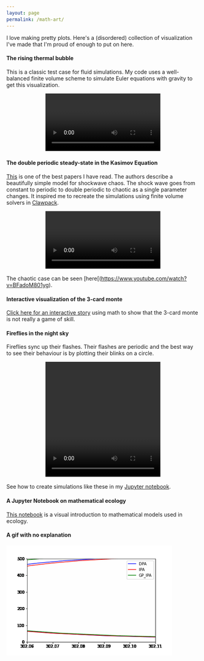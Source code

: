 ```yaml
---
layout: page
permalink: /math-art/
---
```

I love making pretty plots. Here's a (disordered) collection of visualization I've made that I'm proud of enough to put on here.

#### **The rising thermal bubble**

This is a classic test case for fluid simulations. My code uses a well-balanced finite volume scheme to simulate Euler equations with gravity to get this visualization.

<p align="center">
<video src="/images/bubble.mp4" controls="controls" style="max-width: 300px;">
</video>
</p >

#### **The double periodic steady-state in the Kasimov Equation**

[This](https://journals.aps.org/prl/abstract/10.1103/PhysRevLett.110.104104) is one of the best papers I have read. The authors describe a beautifully simple model for shockwave chaos. The shock wave goes from constant to periodic to double periodic to chaotic as a single parameter changes. It inspired me to recreate the simulations using finite volume solvers in [Clawpack](https://www.clawpack.org/).

<p align="center">
<video src="/images/erit.mp4" controls="controls" style="max-width: 350px;"> 
</video> 
 </p >

The chaotic case can be seen [here[(https://www.youtube.com/watch?v=BFadoM801yg).

#### **Interactive visualization of the 3-card monte**

[Click here for an interactive story](https://dirivian.github.io/pages/monte/) using math to show that the 3-card monte is not really a game of skill.

#### **Fireflies in the night sky**

Fireflies sync up their flashes. Their flashes are periodic and the best way to see their behaviour is by plotting their blinks on a circle.
<p align="center">
<video src="/images/fireflies.mp4" height="300" width="400 controls="controls" style="max-width: 300px;">
</video>
</p >

See how to create simulations like these in my [Jupyter notebook](https://github.com/Dirivian/Atoms_and_Fireflies/blob/main/Fireflies.ipynb).

#### **A Jupyter Notebook on mathematical ecology**

[This notebook](https://github.com/Dirivian/Jupyter_notebooks/blob/master/Math_Ecology.ipynb) is a visual introduction to mathematical models used in ecology.

#### **A gif with no explanation**

![Alt Text](pages/animation.gif)

